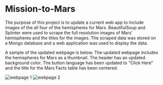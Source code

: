 # Mission-to-Mars

The purpose of this project is to update a current web app to include images of the all four of the hemispheres for Mars.
BeautifulSoup and Splinter were used to scrape the full resolution images of Mars' hemispheres and the titles for the 
images.  The scraped data was stored on a Mongo database and a web application was used to display the data.

A sample of the updated webpage is below.  The updated webpage includes the hemispheres for Mars as a thumbnail.  The 
header has an updated background color.  The button language has been updated to "Click Here" and the title for the Mars 
Facts table has been centered.  

![webpage 1](https://user-images.githubusercontent.com/100876517/170906742-a7cde860-7440-41ad-b302-a1f58a794a34.png)
  ![webpage 2](https://user-images.githubusercontent.com/100876517/170906751-1edd0afb-6312-479a-9ac1-70b2cdc68a66.png)
